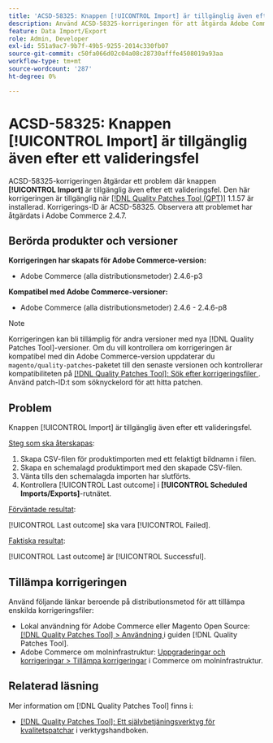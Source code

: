 ```yaml
---
title: 'ACSD-58325: Knappen [!UICONTROL Import] är tillgänglig även efter ett valideringsfel'
description: Använd ACSD-58325-korrigeringen för att åtgärda Adobe Commerce-problemet där knappen [!UICONTROL Import] är tillgänglig även efter ett valideringsfel.
feature: Data Import/Export
role: Admin, Developer
exl-id: 551a9ac7-9b7f-49b5-9255-2014c330fb07
source-git-commit: c50fa066d02c04a08c28730afffe4508019a93aa
workflow-type: tm+mt
source-wordcount: '287'
ht-degree: 0%

---
```


# ACSD-58325: Knappen [!UICONTROL Import] är tillgänglig även efter ett valideringsfel

ACSD-58325-korrigeringen åtgärdar ett problem där knappen **[!UICONTROL Import]** är tillgänglig även efter ett valideringsfel. Den här korrigeringen är tillgänglig när [[!DNL Quality Patches Tool (QPT)]](/help/tools/quality-patches-tool/quality-patches-tool-to-self-serve-quality-patches.md) 1.1.57 är installerad. Korrigerings-ID är ACSD-58325. Observera att problemet har åtgärdats i Adobe Commerce 2.4.7.

## Berörda produkter och versioner

**Korrigeringen har skapats för Adobe Commerce-version:**
* Adobe Commerce (alla distributionsmetoder) 2.4.6-p3

**Kompatibel med Adobe Commerce-versioner:**
* Adobe Commerce (alla distributionsmetoder) 2.4.6 - 2.4.6-p8

>[!NOTE]
>
>Korrigeringen kan bli tillämplig för andra versioner med nya [!DNL Quality Patches Tool]-versioner. Om du vill kontrollera om korrigeringen är kompatibel med din Adobe Commerce-version uppdaterar du `magento/quality-patches`-paketet till den senaste versionen och kontrollerar kompatibiliteten på [[!DNL Quality Patches Tool]: Sök efter korrigeringsfiler ](https://experienceleague.adobe.com/tools/commerce-quality-patches/index.html). Använd patch-ID:t som söknyckelord för att hitta patchen.

## Problem

Knappen [!UICONTROL Import] är tillgänglig även efter ett valideringsfel.

<u>Steg som ska återskapas</u>:

1. Skapa CSV-filen för produktimporten med ett felaktigt bildnamn i filen.
1. Skapa en schemalagd produktimport med den skapade CSV-filen.
1. Vänta tills den schemalagda importen har slutförts.
1. Kontrollera [!UICONTROL Last outcome] i **[!UICONTROL Scheduled Imports/Exports]**-rutnätet.

<u>Förväntade resultat</u>:

[!UICONTROL Last outcome] ska vara [!UICONTROL Failed].

<u>Faktiska resultat</u>:

[!UICONTROL Last outcome] är [!UICONTROL Successful].

## Tillämpa korrigeringen

Använd följande länkar beroende på distributionsmetod för att tillämpa enskilda korrigeringsfiler:

* Lokal användning för Adobe Commerce eller Magento Open Source: [[!DNL Quality Patches Tool] > Användning ](/help/tools/quality-patches-tool/usage.md) i guiden [!DNL Quality Patches Tool].
* Adobe Commerce om molninfrastruktur: [Uppgraderingar och korrigeringar > Tillämpa korrigeringar](https://experienceleague.adobe.com/docs/commerce-cloud-service/user-guide/develop/upgrade/apply-patches.html) i Commerce om molninfrastruktur.


## Relaterad läsning

Mer information om [!DNL Quality Patches Tool] finns i:

* [[!DNL Quality Patches Tool]: Ett självbetjäningsverktyg för kvalitetspatchar](/help/tools/quality-patches-tool/quality-patches-tool-to-self-serve-quality-patches.md) i verktygshandboken.
